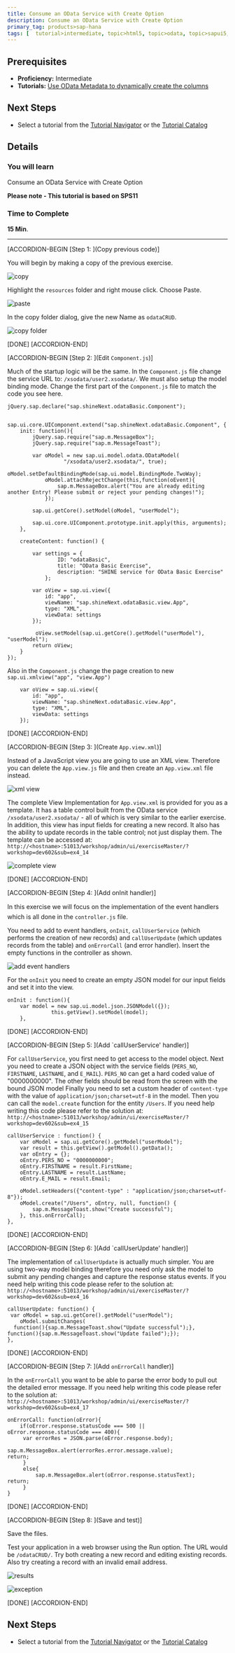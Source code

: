 ```yaml
---
title: Consume an OData Service with Create Option
description: Consume an OData Service with Create Option
primary_tag: products>sap-hana
tags: [  tutorial>intermediate, topic>html5, topic>odata, topic>sapui5, products>sap-hana, products>sap-hana\,-express-edition  ]
---
```

## Prerequisites  
- **Proficiency:** Intermediate
- **Tutorials:** [Use OData Metadata to dynamically create the columns](http://www.sap.com/developer/tutorials/xsa-sapui5-metadata.html)

## Next Steps
- Select a tutorial from the [Tutorial Navigator](http://www.sap.com/developer/tutorial-navigator.html) or the [Tutorial Catalog](http://www.sap.com/developer/tutorials.html)

## Details
### You will learn  
Consume an OData Service with Create Option

**Please note - This tutorial is based on SPS11**

### Time to Complete
**15 Min**.

---

[ACCORDION-BEGIN [Step 1: ](Copy previous code)]

You will begin by making a copy of the previous exercise.

![copy](1.png)

Highlight the `resources` folder and right mouse click. Choose Paste.

![paste](2.png)

In the copy folder dialog, give the new Name as `odataCRUD`.

![copy folder](3.png)

[DONE]
[ACCORDION-END]

[ACCORDION-BEGIN [Step 2: ](Edit `Component.js`)]

Much of the startup logic will be the same. In the `Component.js` file change the service URL to: `/xsodata/user2.xsodata/`. We must also setup the model binding mode. Change the first part of the `Component.js` file to match the code you see here.

```
jQuery.sap.declare("sap.shineNext.odataBasic.Component");sap.ui.core.UIComponent.extend("sap.shineNext.odataBasic.Component", {	init: function(){		jQuery.sap.require("sap.m.MessageBox");		jQuery.sap.require("sap.m.MessageToast");			    var oModel = new sap.ui.model.odata.ODataModel(		          "/xsodata/user2.xsodata/", true);	  	    oModel.setDefaultBindingMode(sap.ui.model.BindingMode.TwoWay);	  		oModel.attachRejectChange(this,function(oEvent){	  		    sap.m.MessageBox.alert("You are already editing another Entry! Please submit or reject your pending changes!");			});	    sap.ui.getCore().setModel(oModel, "userModel");  		sap.ui.core.UIComponent.prototype.init.apply(this, arguments);	},	createContent: function() {		var settings = {				ID: "odataBasic",				title: "OData Basic Exercise",				description: "SHINE service for OData Basic Exercise"			};		var oView = sap.ui.view({			id: "app",			viewName: "sap.shineNext.odataBasic.view.App",			type: "XML",			viewData: settings		});		 oView.setModel(sap.ui.getCore().getModel("userModel"), "userModel");   		return oView;	}});
```

Also in the `Component.js` change the page creation to new `sap.ui.xmlview("app", "view.App")`

```
	var oView = sap.ui.view({		id: "app",		viewName: "sap.shineNext.odataBasic.view.App",		type: "XML",		viewData: settings	});
```

[DONE]
[ACCORDION-END]

[ACCORDION-BEGIN [Step 3: ](Create `App.view.xml`)]

Instead of a JavaScript view you are going to use an XML view. Therefore you can delete the `App.view.js` file and then create an `App.view.xml` file instead.

![xml view](6.png)

The complete View Implementation for `App.view.xml` is provided for you as a template.  It has a table control built from the OData service  `/xsodata/user2.xsodata/` - all of which is very similar to the earlier exercise. In addition, this view has input fields for creating a new record. It also has the ability to update records in the table control; not just display them. The template can be accessed at: `http://<hostname>:51013/workshop/admin/ui/exerciseMaster/?workshop=dev602&sub=ex4_14`

![complete view](7.png)

[DONE]
[ACCORDION-END]

[ACCORDION-BEGIN [Step 4: ](Add onInit handler)]

In this exercise we will focus on the implementation of the event handlers&#151; which is all done in the `controller.js` file.

You need to add to event handlers, `onInit`, `callUserService` (which performs the creation of new records) and `callUserUpdate` (which updates records from the table) and `onErrorCall` (and error handler). Insert the empty functions in the controller as shown.

![add event handlers](9.png)

For the `onInit` you need to create an empty JSON model for our input fields and set it into the view.

```
onInit : function(){	var model = new sap.ui.model.json.JSONModel({});              this.getView().setModel(model);	},
```
[DONE]
[ACCORDION-END]

[ACCORDION-BEGIN [Step 5: ](Add `callUserService' handler)]

For `callUserService`, you first need to get access to the model object. Next you need to create a JSON object with the service fields (`PERS_NO`, `FIRSTNAME`, `LASTNAME`, and `E_MAIL`). `PERS_NO` can get a hard coded value of "0000000000".  The other fields should be read from the screen with the bound JSON model Finally you need to set a custom header of `content-type` with the value of `application/json;charset=utf-8` in the model. Then you can call the `model.create` function for the entity `/Users`. If you need help writing this code please refer to the solution at: `http://<hostname>:51013/workshop/admin/ui/exerciseMaster/?workshop=dev602&sub=ex4_15`

```
callUserService : function() {	var oModel = sap.ui.getCore().getModel("userModel");	var result = this.getView().getModel().getData();	var oEntry = {};	oEntry.PERS_NO = "0000000000";	oEntry.FIRSTNAME = result.FirstName;	oEntry.LASTNAME = result.LastName;	oEntry.E_MAIL = result.Email;	oModel.setHeaders({"content-type" : "application/json;charset=utf-8"});	oModel.create("/Users", oEntry, null, function() {	    sap.m.MessageToast.show("Create successful");	}, this.onErrorCall);},
```

[DONE]
[ACCORDION-END]

[ACCORDION-BEGIN [Step 6: ](Add `callUserUpdate' handler)]

The implementation of `callUserUpdate` is actually much simpler. You are using two-way model binding therefore you need only ask the model to submit any pending changes and capture the response status events. If you need help writing this code please refer to the solution at: `http://<hostname>:51013/workshop/admin/ui/exerciseMaster/?workshop=dev602&sub=ex4_16`

```
callUserUpdate: function() { var oModel = sap.ui.getCore().getModel("userModel");	oModel.submitChanges(  function(){sap.m.MessageToast.show("Update successful");},function(){sap.m.MessageToast.show("Update failed");});},
```
[DONE]
[ACCORDION-END]

[ACCORDION-BEGIN [Step 7: ](Add `onErrorCall` handler)]

In the `onErrorCall` you want to be able to parse the error body to pull out the detailed error message. If you need help writing this code please refer to the solution at: `http://<hostname>:51013/workshop/admin/ui/exerciseMaster/?workshop=dev602&sub=ex4_17`

```
onErrorCall: function(oError){    if(oError.response.statusCode === 500 || oError.response.statusCode === 400){     var errorRes = JSON.parse(oError.response.body);                      sap.m.MessageBox.alert(errorRes.error.message.value);return;	 }	 else{         sap.m.MessageBox.alert(oError.response.statusText);return;	 }}
```

[DONE]
[ACCORDION-END]

[ACCORDION-BEGIN [Step 8: ](Save and test)]

Save the files.

Test your application in a web browser using the Run option. The URL would be `/odataCRUD/`. Try both creating a new record and editing existing records. Also try creating a record with an invalid email address.

![results](15.png)

![exception](15a.png)

[DONE]
[ACCORDION-END]



## Next Steps
- Select a tutorial from the [Tutorial Navigator](http://www.sap.com/developer/tutorial-navigator.html) or the [Tutorial Catalog](http://www.sap.com/developer/tutorials.html)
